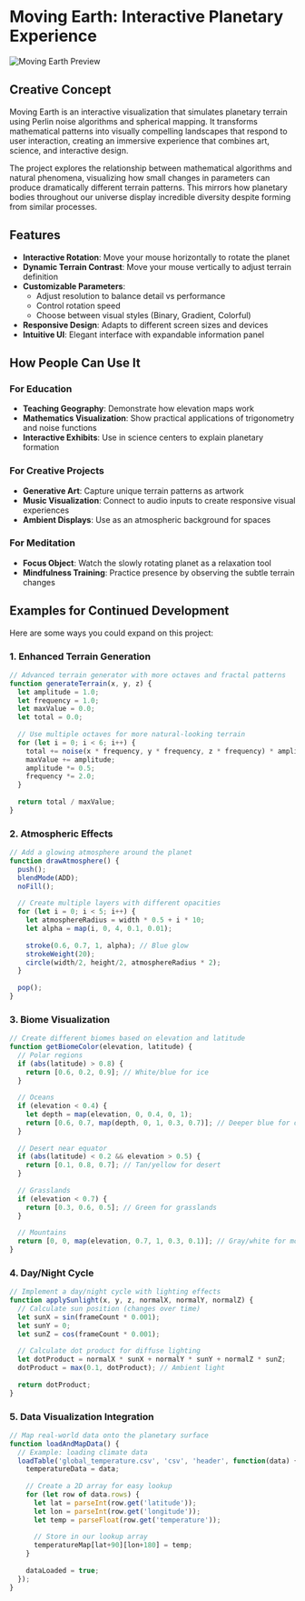 # Moving Earth: Interactive Planetary Experience

![Moving Earth Preview](/api/placeholder/800/400)

## Creative Concept

Moving Earth is an interactive visualization that simulates planetary terrain using Perlin noise algorithms and spherical mapping. It transforms mathematical patterns into visually compelling landscapes that respond to user interaction, creating an immersive experience that combines art, science, and interactive design.

The project explores the relationship between mathematical algorithms and natural phenomena, visualizing how small changes in parameters can produce dramatically different terrain patterns. This mirrors how planetary bodies throughout our universe display incredible diversity despite forming from similar processes.

## Features

- **Interactive Rotation**: Move your mouse horizontally to rotate the planet
- **Dynamic Terrain Contrast**: Move your mouse vertically to adjust terrain definition
- **Customizable Parameters**: 
  - Adjust resolution to balance detail vs performance
  - Control rotation speed
  - Choose between visual styles (Binary, Gradient, Colorful)
- **Responsive Design**: Adapts to different screen sizes and devices
- **Intuitive UI**: Elegant interface with expandable information panel

## How People Can Use It

### For Education

- **Teaching Geography**: Demonstrate how elevation maps work
- **Mathematics Visualization**: Show practical applications of trigonometry and noise functions
- **Interactive Exhibits**: Use in science centers to explain planetary formation

### For Creative Projects

- **Generative Art**: Capture unique terrain patterns as artwork
- **Music Visualization**: Connect to audio inputs to create responsive visual experiences
- **Ambient Displays**: Use as an atmospheric background for spaces

### For Meditation

- **Focus Object**: Watch the slowly rotating planet as a relaxation tool
- **Mindfulness Training**: Practice presence by observing the subtle terrain changes

## Examples for Continued Development

Here are some ways you could expand on this project:

### 1. Enhanced Terrain Generation

```javascript
// Advanced terrain generator with more octaves and fractal patterns
function generateTerrain(x, y, z) {
  let amplitude = 1.0;
  let frequency = 1.0;
  let maxValue = 0.0;
  let total = 0.0;
  
  // Use multiple octaves for more natural-looking terrain
  for (let i = 0; i < 6; i++) {
    total += noise(x * frequency, y * frequency, z * frequency) * amplitude;
    maxValue += amplitude;
    amplitude *= 0.5;
    frequency *= 2.0;
  }
  
  return total / maxValue;
}
```

### 2. Atmospheric Effects

```javascript
// Add a glowing atmosphere around the planet
function drawAtmosphere() {
  push();
  blendMode(ADD);
  noFill();
  
  // Create multiple layers with different opacities
  for (let i = 0; i < 5; i++) {
    let atmosphereRadius = width * 0.5 + i * 10;
    let alpha = map(i, 0, 4, 0.1, 0.01);
    
    stroke(0.6, 0.7, 1, alpha); // Blue glow
    strokeWeight(20);
    circle(width/2, height/2, atmosphereRadius * 2);
  }
  
  pop();
}
```

### 3. Biome Visualization

```javascript
// Create different biomes based on elevation and latitude
function getBiomeColor(elevation, latitude) {
  // Polar regions
  if (abs(latitude) > 0.8) {
    return [0.6, 0.2, 0.9]; // White/blue for ice
  }
  
  // Oceans
  if (elevation < 0.4) {
    let depth = map(elevation, 0, 0.4, 0, 1);
    return [0.6, 0.7, map(depth, 0, 1, 0.3, 0.7)]; // Deeper blue for deeper water
  }
  
  // Desert near equator
  if (abs(latitude) < 0.2 && elevation > 0.5) {
    return [0.1, 0.8, 0.7]; // Tan/yellow for desert
  }
  
  // Grasslands
  if (elevation < 0.7) {
    return [0.3, 0.6, 0.5]; // Green for grasslands
  }
  
  // Mountains
  return [0, 0, map(elevation, 0.7, 1, 0.3, 0.1)]; // Gray/white for mountains
}
```

### 4. Day/Night Cycle

```javascript
// Implement a day/night cycle with lighting effects
function applySunlight(x, y, z, normalX, normalY, normalZ) {
  // Calculate sun position (changes over time)
  let sunX = sin(frameCount * 0.001);
  let sunY = 0;
  let sunZ = cos(frameCount * 0.001);
  
  // Calculate dot product for diffuse lighting
  let dotProduct = normalX * sunX + normalY * sunY + normalZ * sunZ;
  dotProduct = max(0.1, dotProduct); // Ambient light
  
  return dotProduct;
}
```

### 5. Data Visualization Integration

```javascript
// Map real-world data onto the planetary surface
function loadAndMapData() {
  // Example: loading climate data
  loadTable('global_temperature.csv', 'csv', 'header', function(data) {
    temperatureData = data;
    
    // Create a 2D array for easy lookup
    for (let row of data.rows) {
      let lat = parseInt(row.get('latitude'));
      let lon = parseInt(row.get('longitude'));
      let temp = parseFloat(row.get('temperature'));
      
      // Store in our lookup array
      temperatureMap[lat+90][lon+180] = temp;
    }
    
    dataLoaded = true;
  });
}